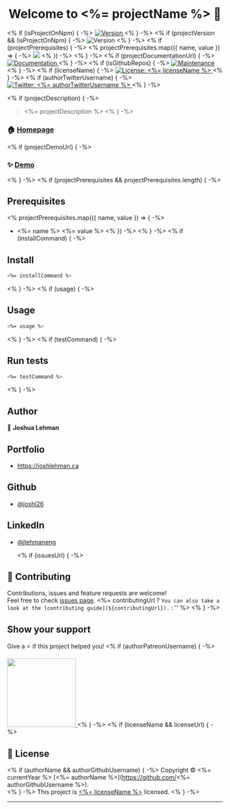 <h1 align="center">Welcome to <%= projectName %> 👋</h1>
<p>
<% if (isProjectOnNpm) { -%>
  <a href="https://www.npmjs.com/package/<%= projectName %>" target="_blank">
    <img alt="Version" src="https://img.shields.io/npm/v/<%= projectName %>.svg">
  </a>
<% } -%>
<% if (projectVersion && !isProjectOnNpm) { -%>
  <img alt="Version" src="https://img.shields.io/badge/version-<%= projectVersion %>-blue.svg?cacheSeconds=2592000" />
<% } -%>
<% if (projectPrerequisites) { -%>
<% projectPrerequisites.map(({ name, value }) => { -%>
  <img src="https://img.shields.io/badge/<%= name %>-<%= encodeURIComponent(value) %>-blue.svg" />
<% }) -%>
<% } -%>
<% if (projectDocumentationUrl) { -%>
  <a href="<%= projectDocumentationUrl %>" target="_blank">
    <img alt="Documentation" src="https://img.shields.io/badge/documentation-yes-brightgreen.svg" />
  </a>
<% } -%>
<% if (isGithubRepos) { -%>
  <a href="<%= repositoryUrl %>/graphs/commit-activity" target="_blank">
    <img alt="Maintenance" src="https://img.shields.io/badge/Maintained%3F-yes-green.svg" />
  </a>
<% } -%>
<% if (licenseName) { -%>
  <a href="<%= licenseUrl ? licenseUrl : '#' %>" target="_blank">
    <img alt="License: <%= licenseName %>" src="https://img.shields.io/<%= isGithubRepos ? `github/license/${authorGithubUsername}/${projectName}` : `badge/License-${licenseName}-yellow.svg` %>" />
  </a>
<% } -%>
<% if (authorTwitterUsername) { -%>
  <a href="https://twitter.com/<%= authorTwitterUsername %>" target="_blank">
    <img alt="Twitter: <%= authorTwitterUsername %>" src="https://img.shields.io/twitter/follow/<%= authorTwitterUsername %>.svg?style=social" />
  </a>
<% } -%>
</p>
<% if (projectDescription) { -%>

> <%= projectDescription %>
> <% } -%>


### 🏠 [Homepage](<%= projectHomepage %>)


<% if (projectDemoUrl) { -%>

### ✨ [Demo](<%= projectDemoUrl %>)

<% } -%>
<% if (projectPrerequisites && projectPrerequisites.length) { -%>

## Prerequisites

<% projectPrerequisites.map(({ name, value }) => { -%>

- <%= name %> <%= value %>
  <% }) -%>
  <% } -%>
  <% if (installCommand) { -%>

## Install

```sh
<%= installCommand %>
```

<% } -%>
<% if (usage) { -%>

## Usage

```sh
<%= usage %>
```

<% } -%>
<% if (testCommand) { -%>

## Run tests

```sh
<%= testCommand %>
```

<% } -%>


## Author
👤 **Joshua Lehman**

## Portfolio
- https://joshlehman.ca 

## Github  
- [@joshl26](https://github.com/joshl26)  
  
 ## LinkedIn 
- [@jlehmaneng](https://linkedin.com/in/jlehmaneng)
  
  
  <% if (issuesUrl) { -%>

## 🤝 Contributing

Contributions, issues and feature requests are welcome!<br />Feel free to check [issues page](<%= issuesUrl %>). <%= contributingUrl ? `You can also take a look at the [contributing guide](${contributingUrl}).` : '' %>
<% } -%>

## Show your support

Give a ⭐️ if this project helped you!
<% if (authorPatreonUsername) { -%>

<a href="https://www.patreon.com/<%= authorPatreonUsername %>">
  <img src="https://c5.patreon.com/external/logo/become_a_patron_button@2x.png" width="160">
</a>
<% } -%>
<% if (licenseName && licenseUrl) { -%>

## 📝 License

<% if (authorName && authorGithubUsername) { -%>
Copyright © <%= currentYear %> [<%= authorName %>](https://github.com/<%= authorGithubUsername %>).<br />
<% } -%>
This project is [<%= licenseName %>](<%= licenseUrl %>) licensed.
<% } -%>

---


